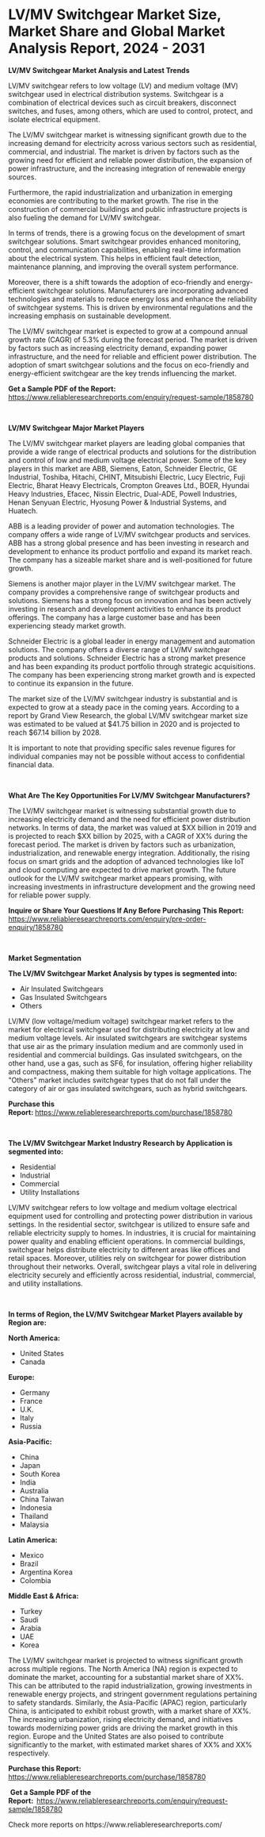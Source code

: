 <p><h1>LV/MV Switchgear Market Size, Market Share and Global Market Analysis Report, 2024 - 2031</h1></p><p><strong>LV/MV Switchgear Market Analysis and Latest Trends</strong></p>
<p><p>LV/MV switchgear refers to low voltage (LV) and medium voltage (MV) switchgear used in electrical distribution systems. Switchgear is a combination of electrical devices such as circuit breakers, disconnect switches, and fuses, among others, which are used to control, protect, and isolate electrical equipment.</p><p>The LV/MV switchgear market is witnessing significant growth due to the increasing demand for electricity across various sectors such as residential, commercial, and industrial. The market is driven by factors such as the growing need for efficient and reliable power distribution, the expansion of power infrastructure, and the increasing integration of renewable energy sources.</p><p>Furthermore, the rapid industrialization and urbanization in emerging economies are contributing to the market growth. The rise in the construction of commercial buildings and public infrastructure projects is also fueling the demand for LV/MV switchgear.</p><p>In terms of trends, there is a growing focus on the development of smart switchgear solutions. Smart switchgear provides enhanced monitoring, control, and communication capabilities, enabling real-time information about the electrical system. This helps in efficient fault detection, maintenance planning, and improving the overall system performance.</p><p>Moreover, there is a shift towards the adoption of eco-friendly and energy-efficient switchgear solutions. Manufacturers are incorporating advanced technologies and materials to reduce energy loss and enhance the reliability of switchgear systems. This is driven by environmental regulations and the increasing emphasis on sustainable development.</p><p>The LV/MV switchgear market is expected to grow at a compound annual growth rate (CAGR) of 5.3% during the forecast period. The market is driven by factors such as increasing electricity demand, expanding power infrastructure, and the need for reliable and efficient power distribution. The adoption of smart switchgear solutions and the focus on eco-friendly and energy-efficient switchgear are the key trends influencing the market.</p></p>
<p><strong>Get a Sample PDF of the Report:&nbsp;</strong> <a href="https://www.reliableresearchreports.com/enquiry/request-sample/1858780">https://www.reliableresearchreports.com/enquiry/request-sample/1858780</a></p>
<p>&nbsp;</p>
<p><strong>LV/MV Switchgear Major Market Players</strong></p>
<p><p>The LV/MV switchgear market players are leading global companies that provide a wide range of electrical products and solutions for the distribution and control of low and medium voltage electrical power. Some of the key players in this market are ABB, Siemens, Eaton, Schneider Electric, GE Industrial, Toshiba, Hitachi, CHINT, Mitsubishi Electric, Lucy Electric, Fuji Electric, Bharat Heavy Electricals, Crompton Greaves Ltd., BOER, Hyundai Heavy Industries, Efacec, Nissin Electric, Dual-ADE, Powell Industries, Henan Senyuan Electric, Hyosung Power & Industrial Systems, and Huatech.</p><p>ABB is a leading provider of power and automation technologies. The company offers a wide range of LV/MV switchgear products and services. ABB has a strong global presence and has been investing in research and development to enhance its product portfolio and expand its market reach. The company has a sizeable market share and is well-positioned for future growth.</p><p>Siemens is another major player in the LV/MV switchgear market. The company provides a comprehensive range of switchgear products and solutions. Siemens has a strong focus on innovation and has been actively investing in research and development activities to enhance its product offerings. The company has a large customer base and has been experiencing steady market growth.</p><p>Schneider Electric is a global leader in energy management and automation solutions. The company offers a diverse range of LV/MV switchgear products and solutions. Schneider Electric has a strong market presence and has been expanding its product portfolio through strategic acquisitions. The company has been experiencing strong market growth and is expected to continue its expansion in the future.</p><p>The market size of the LV/MV switchgear industry is substantial and is expected to grow at a steady pace in the coming years. According to a report by Grand View Research, the global LV/MV switchgear market size was estimated to be valued at $41.75 billion in 2020 and is projected to reach $67.14 billion by 2028.</p><p>It is important to note that providing specific sales revenue figures for individual companies may not be possible without access to confidential financial data.</p></p>
<p>&nbsp;</p>
<p><strong>What Are The Key Opportunities For LV/MV Switchgear Manufacturers?</strong></p>
<p><p>The LV/MV switchgear market is witnessing substantial growth due to increasing electricity demand and the need for efficient power distribution networks. In terms of data, the market was valued at $XX billion in 2019 and is projected to reach $XX billion by 2025, with a CAGR of XX% during the forecast period. The market is driven by factors such as urbanization, industrialization, and renewable energy integration. Additionally, the rising focus on smart grids and the adoption of advanced technologies like IoT and cloud computing are expected to drive market growth. The future outlook for the LV/MV switchgear market appears promising, with increasing investments in infrastructure development and the growing need for reliable power supply.</p></p>
<p><strong>Inquire or Share Your Questions If Any Before Purchasing This Report:</strong> <a href="https://www.reliableresearchreports.com/enquiry/pre-order-enquiry/1858780">https://www.reliableresearchreports.com/enquiry/pre-order-enquiry/1858780</a></p>
<p>&nbsp;</p>
<p><strong>Market Segmentation</strong></p>
<p><strong>The LV/MV Switchgear Market Analysis by types is segmented into:</strong></p>
<p><ul><li>Air Insulated Switchgears</li><li>Gas Insulated Switchgears</li><li>Others</li></ul></p>
<p><p>LV/MV (low voltage/medium voltage) switchgear market refers to the market for electrical switchgear used for distributing electricity at low and medium voltage levels. Air insulated switchgears are switchgear systems that use air as the primary insulation medium and are commonly used in residential and commercial buildings. Gas insulated switchgears, on the other hand, use a gas, such as SF6, for insulation, offering higher reliability and compactness, making them suitable for high voltage applications. The "Others" market includes switchgear types that do not fall under the category of air or gas insulated switchgears, such as hybrid switchgears.</p></p>
<p><strong>Purchase this Report:&nbsp;</strong><a href="https://www.reliableresearchreports.com/purchase/1858780">https://www.reliableresearchreports.com/purchase/1858780</a></p>
<p>&nbsp;</p>
<p><strong>The LV/MV Switchgear Market Industry Research by Application is segmented into:</strong></p>
<p><ul><li>Residential</li><li>Industrial</li><li>Commercial</li><li>Utility Installations</li></ul></p>
<p><p>LV/MV switchgear refers to low voltage and medium voltage electrical equipment used for controlling and protecting power distribution in various settings. In the residential sector, switchgear is utilized to ensure safe and reliable electricity supply to homes. In industries, it is crucial for maintaining power quality and enabling efficient operations. In commercial buildings, switchgear helps distribute electricity to different areas like offices and retail spaces. Moreover, utilities rely on switchgear for power distribution throughout their networks. Overall, switchgear plays a vital role in delivering electricity securely and efficiently across residential, industrial, commercial, and utility installations.</p></p>
<p>&nbsp;</p>
<p><strong>In terms of Region, the LV/MV Switchgear Market Players available by Region are:</strong></p>
<p>
    <p> <strong> North America: </strong>
        <ul>
            <li>United States</li>
            <li>Canada</li>
        </ul>
        </p> 
    <p> <strong> Europe: </strong>
        <ul>
            <li>Germany</li>
            <li>France</li>
            <li>U.K.</li>
            <li>Italy</li>
            <li>Russia</li>
        </ul>
        </p> 
    <p> <strong> Asia-Pacific: </strong>
        <ul>
            <li>China</li>
            <li>Japan</li>
            <li>South Korea</li>
            <li>India</li>
            <li>Australia</li>
            <li>China Taiwan</li>
            <li>Indonesia</li>
            <li>Thailand</li>
            <li>Malaysia</li>
        </ul>
        </p> 
    <p> <strong> Latin America: </strong>
        <ul>
            <li>Mexico</li>
            <li>Brazil</li>
            <li>Argentina Korea</li>
            <li>Colombia</li>
        </ul>
        </p> 
    <p> <strong> Middle East & Africa: </strong>
        <ul>
            <li>Turkey</li>
            <li>Saudi</li>
            <li>Arabia</li>
            <li>UAE</li>
            <li>Korea</li>
        </ul>
    </p>
    </p>
<p><p>The LV/MV switchgear market is projected to witness significant growth across multiple regions. The North America (NA) region is expected to dominate the market, accounting for a substantial market share of XX%. This can be attributed to the rapid industrialization, growing investments in renewable energy projects, and stringent government regulations pertaining to safety standards. Similarly, the Asia-Pacific (APAC) region, particularly China, is anticipated to exhibit robust growth, with a market share of XX%. The increasing urbanization, rising electricity demand, and initiatives towards modernizing power grids are driving the market growth in this region. Europe and the United States are also poised to contribute significantly to the market, with estimated market shares of XX% and XX% respectively.</p></p>
<p><strong>Purchase this Report: </strong><a href="https://www.reliableresearchreports.com/purchase/1858780">https://www.reliableresearchreports.com/purchase/1858780</a></p>
<p>&nbsp;<strong>Get a Sample PDF of the Report:&nbsp;&nbsp;</strong><a href="https://www.reliableresearchreports.com/enquiry/request-sample/1858780">https://www.reliableresearchreports.com/enquiry/request-sample/1858780</a></p>
<p><strong></strong></p>
<p>Check more reports on https://www.reliableresearchreports.com/</p>